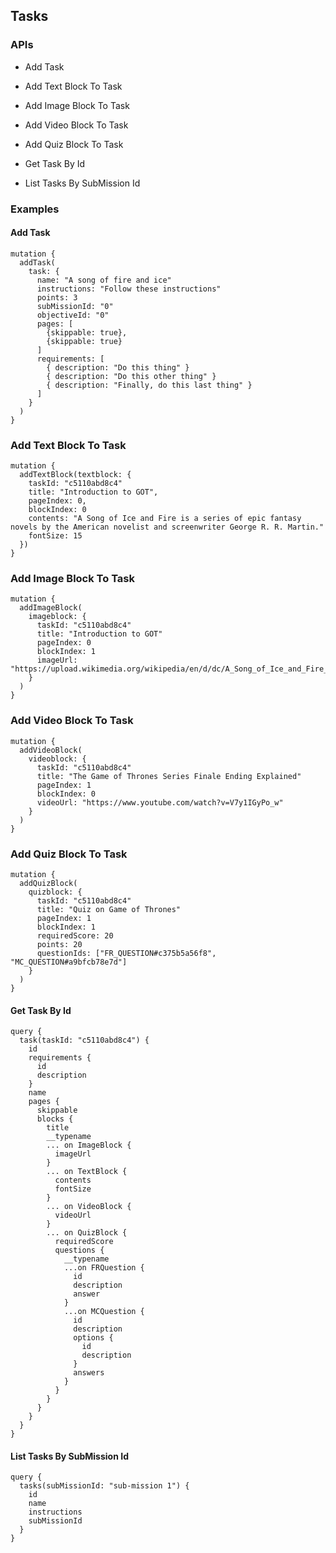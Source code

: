 ## Tasks

### APIs

-  Add Task
-  Add Text Block To Task
-  Add Image Block To Task
-  Add Video Block To Task
-  Add Quiz Block To Task
-  Get Task By Id

-  List Tasks By SubMission Id

### Examples

#### Add Task

```
mutation {
  addTask(
    task: {
      name: "A song of fire and ice"
      instructions: "Follow these instructions"
      points: 3
      subMissionId: "0"
      objectiveId: "0"
      pages: [
        {skippable: true},
        {skippable: true}
      ]
      requirements: [
        { description: "Do this thing" }
        { description: "Do this other thing" }
        { description: "Finally, do this last thing" }
      ]
    }
  )
}
```

### Add Text Block To Task

```
mutation {
  addTextBlock(textblock: {
    taskId: "c5110abd8c4"
    title: "Introduction to GOT",
    pageIndex: 0,
    blockIndex: 0
    contents: "A Song of Ice and Fire is a series of epic fantasy novels by the American novelist and screenwriter George R. R. Martin."
    fontSize: 15
  })
}
```

### Add Image Block To Task

```
mutation {
  addImageBlock(
    imageblock: {
      taskId: "c5110abd8c4"
      title: "Introduction to GOT"
      pageIndex: 0
      blockIndex: 1
      imageUrl: "https://upload.wikimedia.org/wikipedia/en/d/dc/A_Song_of_Ice_and_Fire_book_collection_box_set_cover.jpg"
    }
  )
}
```

### Add Video Block To Task

```
mutation {
  addVideoBlock(
    videoblock: {
      taskId: "c5110abd8c4"
      title: "The Game of Thrones Series Finale Ending Explained"
      pageIndex: 1
      blockIndex: 0
      videoUrl: "https://www.youtube.com/watch?v=V7y1IGyPo_w"
    }
  )
}
```

### Add Quiz Block To Task

```
mutation {
  addQuizBlock(
    quizblock: {
      taskId: "c5110abd8c4"
      title: "Quiz on Game of Thrones"
      pageIndex: 1
      blockIndex: 1
      requiredScore: 20
      points: 20
      questionIds: ["FR_QUESTION#c375b5a56f8", "MC_QUESTION#a9bfcb78e7d"]
    }
  )
}
```

#### Get Task By Id

```
query {
  task(taskId: "c5110abd8c4") {
    id
    requirements {
      id
      description
    }
    name
    pages {
      skippable
      blocks {
        title
        __typename
        ... on ImageBlock {
          imageUrl
        }
        ... on TextBlock {
          contents
          fontSize
        }
        ... on VideoBlock {
          videoUrl
        }
        ... on QuizBlock {
          requiredScore
          questions {
            __typename
            ...on FRQuestion {
              id
              description
              answer
            }
            ...on MCQuestion {
              id
              description
              options {
                id
                description
              }
              answers
            }
          }
        }
      }
    }
  }
}
```



#### List Tasks By SubMission Id

```
query {
  tasks(subMissionId: "sub-mission 1") {
    id
    name
    instructions
    subMissionId
  }
}
```
